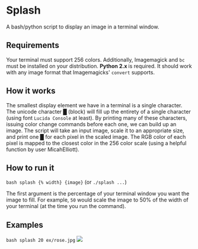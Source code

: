 # Splash
A bash/python script to display an image in a terminal window.

## Requirements
Your terminal must support 256 colors. Additionally, Imagemagick and `bc` must be installed on your distribution. <strong> Python 2.x </strong> is required. It should work with any image format that Imagemagicks' `convert` supports.

## How it works
The smallest display element we have in a terminal is a single character. The unicode character █ (block) will fill up the entirety of a single character (using font `Lucida Console` at least). By printing many of these characters, issuing color change commands before each one, we can build up an image. The script will take an input image, scale it to an appropriate size, and print one █ for each pixel in the scaled image. The RGB color of each pixel is mapped to the closest color in the 256 color scale (using a helpful function by user MicahElliott).

## How to run it
`bash splash {% width} {image}`
(or `./splash ...`)

The first argument is the percentage of your terminal window you want the image to fill. For example, `50` would scale the image to 50% of the width of your terminal (at the time you run the command).


## Examples
`bash splash 20 ex/rose.jpg`
![](ex/rose20.jpg)
